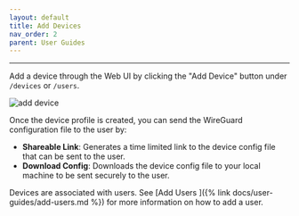 ```yaml
---
layout: default
title: Add Devices
nav_order: 2
parent: User Guides
---
```

---

Add a device through the Web UI by clicking the "Add Device" button under
`/devices` or `/users`.

![add device](https://user-images.githubusercontent.com/52545545/152582102-7bde379a-57d5-4f35-9b4e-4d02c32241bc.png)

Once the device profile is created, you can send the WireGuard configuration
file to the user by:

* **Shareable Link**: Generates a time limited link to the device config file
  that can be sent to the user.
* **Download Config**: Downloads the device config file to your local machine
  to be sent securely to the user.

Devices are associated with users. See [Add Users
]({% link docs/user-guides/add-users.md %}) for more information on how to add
a user.
